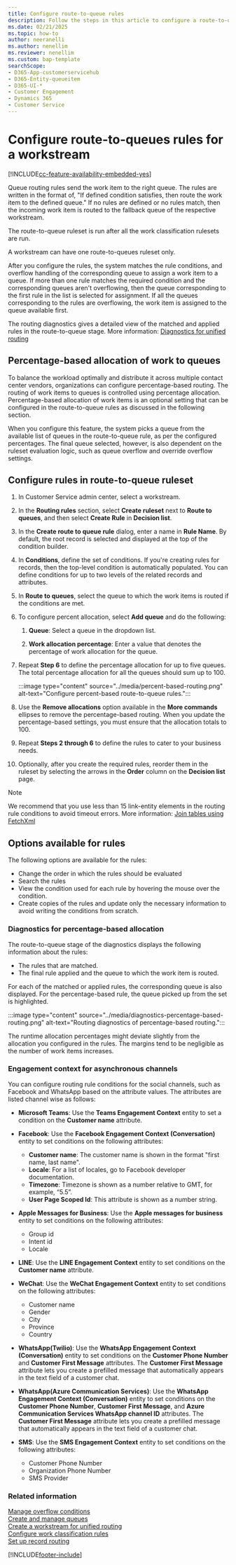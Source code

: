 ```yaml
---
title: Configure route-to-queue rules
description: Follow the steps in this article to configure a route-to-queue ruleset for a workstream in unified routing.
ms.date: 02/21/2025
ms.topic: how-to
author: neeranelli
ms.author: nenellim
ms.reviewer: nenellim
ms.custom: bap-template
searchScope:
- D365-App-customerservicehub
- D365-Entity-queueitem
- D365-UI-*
- Customer Engagement
- Dynamics 365
- Customer Service
---
```


# Configure route-to-queues rules for a workstream

[!INCLUDE[cc-feature-availability-embedded-yes](../../includes/cc-feature-availability-embedded-yes.md)]

Queue routing rules send the work item to the right queue. The rules are written in the format of, "If defined condition satisfies, then route the work item to the defined queue." If no rules are defined or no rules match, then the incoming work item is routed to the fallback queue of the respective workstream.

The route-to-queue ruleset is run after all the work classification rulesets are run.

A workstream can have one route-to-queues ruleset only.

After you configure the rules, the system matches the rule conditions, and overflow handling of the corresponding queue to assign a work item to a queue. If more than one rule matches the required condition and the corresponding queues aren't overflowing, then the queue corresponding to the first rule in the list is selected for assignment. If all the queues corresponding to the rules are overflowing, the work item is assigned to the queue available first.

The routing diagnostics gives a detailed view of the matched and applied rules in the route-to-queue stage. More information: [Diagnostics for unified routing](unified-routing-diagnostics.md#route-to-queue)

## Percentage-based allocation of work to queues

To balance the workload optimally and distribute it across multiple contact center vendors, organizations can configure percentage-based routing. The routing of work items to queues is controlled using percentage allocation. Percentage-based allocation of work items is an optional setting that can be configured in the route-to-queue rules as discussed in the following section.

When you configure this feature, the system picks a queue from the available list of queues in the route-to-queue rule, as per the configured percentages. The final queue selected, however, is also dependent on the ruleset evaluation logic, such as queue overflow and override overflow settings.

## Configure rules in route-to-queue ruleset

1. In Customer Service admin center, select a workstream.

1. In the **Routing rules** section, select **Create ruleset** next to **Route to queues**, and then select **Create Rule** in **Decision list**.

1. In the **Create route to queue rule** dialog, enter a name in **Rule Name**. By default, the root record is selected and displayed at the top of the condition builder.

1. In **Conditions**, define the set of conditions. If you're creating rules for records, then the top-level condition is automatically populated. You can define conditions for up to two levels of the related records and attributes.

1. In **Route to queues**, select the queue to which the work items is routed if the conditions are met.

1. To configure percent allocation, select **Add queue** and do the following:

    1. **Queue**: Select a queue in the dropdown list.

    1. **Work allocation percentage**: Enter a value that denotes the percentage of work allocation for the queue.

1. Repeat **Step 6** to define the percentage allocation for up to five queues. The total percentage allocation for all the queues should sum up to 100.

   :::image type="content" source="../media/percent-based-routing.png" alt-text="Configure percent-based route-to-queue rules.":::

1. Use the **Remove allocations** option available in the **More commands** ellipses to remove the percentage-based routing. When you update the percentage-based settings, you must ensure that the allocation totals to 100.

1. Repeat **Steps 2 through 6** to define the rules to cater to your business needs.

1. Optionally, after you create the required rules, reorder them in the ruleset by selecting the arrows in the **Order** column on the **Decision list** page.

> [!NOTE]
> We recommend that you use less than 15 link-entity elements in the routing rule conditions to avoid timeout errors. More information: [Join tables using FetchXml](/power-apps/developer/data-platform/fetchxml/join-tables#limitations)

## Options available for rules

The following options are available for the rules:

- Change the order in which the rules should be evaluated
- Search the rules
- View the condition used for each rule by hovering the mouse over the condition.
- Create copies of the rules and update only the necessary information to avoid writing the conditions from scratch.

### Diagnostics for percentage-based allocation

The route-to-queue stage of the diagnostics displays the following information about the rules:

- The rules that are matched.
- The final rule applied and the queue to which the work item is routed.

For each of the matched or applied rules, the corresponding queue is also displayed. For the percentage-based rule, the queue picked up from the set is highlighted.

:::image type="content" source="../media/diagnostics-percentage-based-routing.png" alt-text="Routing diagnostics of percentage-based routing.":::

The runtime allocation percentages might deviate slightly from the allocation you configured in the rules. The margins tend to be negligible as the number of work items increases.

### Engagement context for asynchronous channels

You can configure routing rule conditions for the social channels, such as Facebook and WhatsApp based on the attribute values. The attributes are listed channel wise as follows:

- **Microsoft Teams**: Use the **Teams Engagement Context** entity to set a condition on the **Customer name** attribute.

- **Facebook**: Use the **Facebook Engagement Context (Conversation)** entity to set conditions on the following attributes:

  - **Customer name**: The customer name is shown in the format "first name, last name".
  - **Locale**: For a list of locales, go to Facebook developer documentation.
  - **Timezone**: Timezone is shown as a number relative to GMT, for example, “5.5”.
  - **User Page Scoped Id**: This attribute is shown as a number string.

- **Apple Messages for Business**: Use the **Apple messages for business** entity to set conditions on the following attributes:

  - Group id
  - Intent id
  - Locale

- **LINE**: Use the **LINE Engagement Context** entity to set conditions on the **Customer name** attribute.

- **WeChat**: Use the **WeChat Engagement Context** entity to set conditions on the following attributes:

  - Customer name
  - Gender
  - City
  - Province
  - Country

- **WhatsApp(Twilio)**: Use the **WhatsApp Engagement Context (Conversation)** entity to set conditions on the **Customer Phone Number** and **Customer First Message** attributes. The **Customer First Message** attribute lets you create a prefilled message that automatically appears in the text field of a customer chat.

- **WhatsApp(Azure Communication Services)**: Use the **WhatsApp Engagement Context (Conversation)** entity to set conditions on the **Customer Phone Number**, **Customer First Message**, and **Azure Communication Services WhatsApp channel ID** attributes. The **Customer First Message** attribute lets you create a prefilled message that automatically appears in the text field of a customer chat.

- **SMS**: Use the **SMS Engagement Context** entity to set conditions on the following attributes:  

  - Customer Phone Number
  - Organization Phone Number
  - SMS Provider

### Related information

[Manage overflow conditions](manage-overflow.md)  
[Create and manage queues](queues-omnichannel.md)  
[Create a workstream for unified routing](create-workstreams.md)  
[Configure work classification rules](configure-work-classification.md)  
[Set up record routing](set-up-record-routing.md)  

[!INCLUDE[footer-include](../../includes/footer-banner.md)]
